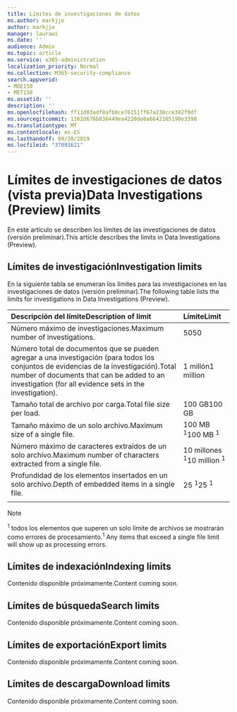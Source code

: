 ```yaml
---
title: Límites de investigaciones de datos
ms.author: markjjo
author: markjjo
manager: laurawi
ms.date: ''
audience: Admin
ms.topic: article
ms.service: o365-administration
localization_priority: Normal
ms.collection: M365-security-compliance
search.appverid:
- MOE150
- MET150
ms.assetid: ''
description: ''
ms.openlocfilehash: ff11d03adf8afb0ce76151ff67a238cce342f9df
ms.sourcegitcommit: 1162d676b036449ea4220de8a6642165190e3398
ms.translationtype: MT
ms.contentlocale: es-ES
ms.lasthandoff: 09/20/2019
ms.locfileid: "37091621"
---
```

# <a name="data-investigations-preview-limits"></a><span data-ttu-id="9ccd5-102">Límites de investigaciones de datos (vista previa)</span><span class="sxs-lookup"><span data-stu-id="9ccd5-102">Data Investigations (Preview) limits</span></span>

<span data-ttu-id="9ccd5-103">En este artículo se describen los límites de las investigaciones de datos (versión preliminar).</span><span class="sxs-lookup"><span data-stu-id="9ccd5-103">This article describes the limits in Data Investigations (Preview).</span></span>

## <a name="investigation-limits"></a><span data-ttu-id="9ccd5-104">Límites de investigación</span><span class="sxs-lookup"><span data-stu-id="9ccd5-104">Investigation limits</span></span>

<span data-ttu-id="9ccd5-105">En la siguiente tabla se enumeran los límites para las investigaciones en las investigaciones de datos (versión preliminar).</span><span class="sxs-lookup"><span data-stu-id="9ccd5-105">The following table lists the limits for investigations in Data Investigations (Preview).</span></span> 
    
  |<span data-ttu-id="9ccd5-106">**Descripción del límite**</span><span class="sxs-lookup"><span data-stu-id="9ccd5-106">**Description of limit**</span></span>|<span data-ttu-id="9ccd5-107">**Límite**</span><span class="sxs-lookup"><span data-stu-id="9ccd5-107">**Limit**</span></span>|
  |:-----|:-----|
  |<span data-ttu-id="9ccd5-108">Número máximo de investigaciones.</span><span class="sxs-lookup"><span data-stu-id="9ccd5-108">Maximum number of investigations.</span></span>  <br/> |<span data-ttu-id="9ccd5-109">50</span><span class="sxs-lookup"><span data-stu-id="9ccd5-109">50</span></span>  <br/> |
  |<span data-ttu-id="9ccd5-110">Número total de documentos que se pueden agregar a una investigación (para todos los conjuntos de evidencias de la investigación).</span><span class="sxs-lookup"><span data-stu-id="9ccd5-110">Total number of documents that can be added to an investigation (for all evidence sets in the investigation).</span></span>  <br/> |<span data-ttu-id="9ccd5-111">1 millón</span><span class="sxs-lookup"><span data-stu-id="9ccd5-111">1 million</span></span>  <br/> |
  |<span data-ttu-id="9ccd5-112">Tamaño total de archivo por carga.</span><span class="sxs-lookup"><span data-stu-id="9ccd5-112">Total file size per load.</span></span>  <br/> |<span data-ttu-id="9ccd5-113">100 GB</span><span class="sxs-lookup"><span data-stu-id="9ccd5-113">100 GB</span></span>  <br/> |
  |<span data-ttu-id="9ccd5-114">Tamaño máximo de un solo archivo.</span><span class="sxs-lookup"><span data-stu-id="9ccd5-114">Maximum size of a single file.</span></span>   <br/> |<span data-ttu-id="9ccd5-115">100 MB <sup>1</sup></span><span class="sxs-lookup"><span data-stu-id="9ccd5-115">100 MB <sup>1</sup></span></span> <br/> |
  |<span data-ttu-id="9ccd5-116">Número máximo de caracteres extraídos de un solo archivo.</span><span class="sxs-lookup"><span data-stu-id="9ccd5-116">Maximum number of characters extracted from a single file.</span></span>  <br/> |<span data-ttu-id="9ccd5-117">10 millones <sup>1</sup></span><span class="sxs-lookup"><span data-stu-id="9ccd5-117">10 million <sup>1</sup></span></span> <br/> |
  |<span data-ttu-id="9ccd5-118">Profundidad de los elementos insertados en un solo archivo.</span><span class="sxs-lookup"><span data-stu-id="9ccd5-118">Depth of embedded items in a single file.</span></span>  <br/> |<span data-ttu-id="9ccd5-119">25 <sup>1</sup></span><span class="sxs-lookup"><span data-stu-id="9ccd5-119">25 <sup>1</sup></span></span> <br/> |
|||
> [!NOTE]
><span data-ttu-id="9ccd5-120"><sup>1</sup> todos los elementos que superen un solo límite de archivos se mostrarán como errores de procesamiento.</span><span class="sxs-lookup"><span data-stu-id="9ccd5-120"><sup>1</sup>  Any items that exceed a single file limit will show up as processing errors.</span></span>

## <a name="indexing-limits"></a><span data-ttu-id="9ccd5-121">Límites de indexación</span><span class="sxs-lookup"><span data-stu-id="9ccd5-121">Indexing limits</span></span>

<span data-ttu-id="9ccd5-122">Contenido disponible próximamente.</span><span class="sxs-lookup"><span data-stu-id="9ccd5-122">Content coming soon.</span></span>

## <a name="search-limits"></a><span data-ttu-id="9ccd5-123">Límites de búsqueda</span><span class="sxs-lookup"><span data-stu-id="9ccd5-123">Search limits</span></span>

<span data-ttu-id="9ccd5-124">Contenido disponible próximamente.</span><span class="sxs-lookup"><span data-stu-id="9ccd5-124">Content coming soon.</span></span>

## <a name="export-limits"></a><span data-ttu-id="9ccd5-125">Límites de exportación</span><span class="sxs-lookup"><span data-stu-id="9ccd5-125">Export limits</span></span>

<span data-ttu-id="9ccd5-126">Contenido disponible próximamente.</span><span class="sxs-lookup"><span data-stu-id="9ccd5-126">Content coming soon.</span></span>

## <a name="download-limits"></a><span data-ttu-id="9ccd5-127">Límites de descarga</span><span class="sxs-lookup"><span data-stu-id="9ccd5-127">Download limits</span></span>

<span data-ttu-id="9ccd5-128">Contenido disponible próximamente.</span><span class="sxs-lookup"><span data-stu-id="9ccd5-128">Content coming soon.</span></span>

